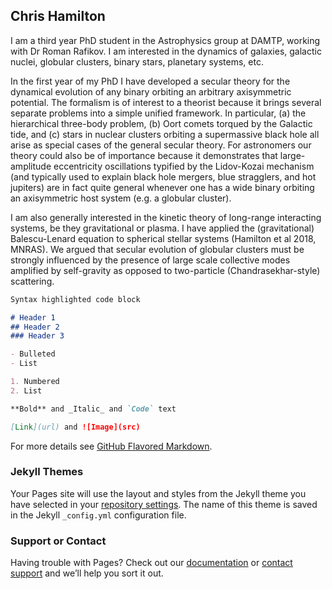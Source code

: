 ## Chris Hamilton

I am a third year PhD student in the Astrophysics group at DAMTP, working with Dr Roman Rafikov.  I am interested in the dynamics of galaxies, galactic nuclei, globular clusters, binary stars, planetary systems, etc.

In the first year of my PhD I have developed a secular theory for the dynamical evolution of any binary orbiting an arbitrary axisymmetric potential.  The formalism is of interest to a theorist because it brings several separate problems into a simple unified framework.  In particular, (a) the hierarchical three-body problem, (b) Oort comets torqued by the Galactic tide, and (c) stars in nuclear clusters orbiting a supermassive black hole all arise as special cases of the general secular theory.  For astronomers our theory could also be of importance because it demonstrates that large-amplitude eccentricity oscillations typified by the Lidov-Kozai mechanism (and typically used to explain black hole mergers, blue stragglers, and hot jupiters) are in fact quite general whenever one has a wide binary orbiting an axisymmetric host system (e.g. a globular cluster).

I am also generally interested in the kinetic theory of long-range interacting systems, be they gravitational or plasma. I have applied the (gravitational) Balescu-Lenard equation to spherical stellar systems (Hamilton et al 2018, MNRAS). We argued that secular evolution of globular clusters must be strongly influenced by the presence of large scale collective modes amplified by self-gravity as opposed to two-particle (Chandrasekhar-style) scattering.
```markdown
Syntax highlighted code block

# Header 1
## Header 2
### Header 3

- Bulleted
- List

1. Numbered
2. List

**Bold** and _Italic_ and `Code` text

[Link](url) and ![Image](src)
```

For more details see [GitHub Flavored Markdown](https://guides.github.com/features/mastering-markdown/).

### Jekyll Themes

Your Pages site will use the layout and styles from the Jekyll theme you have selected in your [repository settings](https://github.com/hamiltonchris20/personal_website/settings). The name of this theme is saved in the Jekyll `_config.yml` configuration file.

### Support or Contact

Having trouble with Pages? Check out our [documentation](https://help.github.com/categories/github-pages-basics/) or [contact support](https://github.com/contact) and we’ll help you sort it out.
